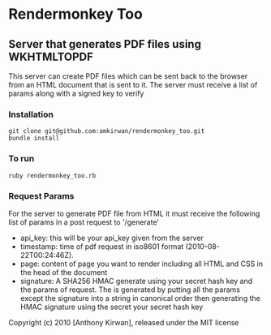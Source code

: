 # Rendermonkey Too

## Server that generates PDF files using WKHTMLTOPDF

This server can create PDF files which can be sent back to the browser from an HTML document that is sent to it. The server must receive a list of params along with a signed key to verify

### Installation
	git clone git@github.com:amkirwan/rendermonkey_too.git
	bundle install
	
### To run
	ruby rendermonkey_too.rb


### Request Params

For the server to generate PDF file from HTML it must receive the following list of params in a post request to '/generate'

* api_key: this will be your api_key given from the server
* timestamp: time of pdf request in iso8601 format (2010-08-22T00:24:46Z).
* page: content of page you want to render including all HTML and CSS in the head of the document
* signature: A SHA256 HMAC generate using your secret hash key and the params of request. The is generated by putting all the params except the   		signature into a string in canonical order then generating the HMAC signature using the secret your secret hash key 

Copyright (c) 2010 [Anthony Kirwan], released under the MIT license 
